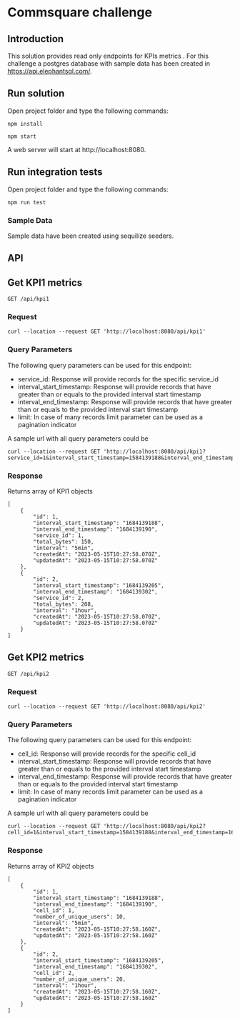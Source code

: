 # Commsquare challenge

## Introduction

This solution provides read only endpoints for KPIs metrics . For this challenge a postgres database with sample data has been created in https://api.elephantsql.com/.

## Run solution

Open project folder and type the following commands:

`npm install`

`npm start`

A web server will start at http://localhost:8080.

## Run integration tests

Open project folder and type the following commands:

`npm run test`

### Sample Data
Sample data have been created using sequilize seeders.

## API

## Get KPI1 metrics
`GET /api/kpi1`
### Request
    curl --location --request GET 'http://localhost:8080/api/kpi1'

### Query Parameters
The following query parameters can be used for this endpoint:
* service_id: Response will provide records for the specific service_id
* interval_start_timestamp: Response will provide records that have greater than or equals to the provided interval start timestamp
* interval_end_timestamp: Response will provide records that have greater than or equals to the provided interval start timestamp
* limit: In case of many records limit parameter can be used as a pagination indicator

A sample url with all query parameters could be 

    curl --location --request GET 'http://localhost:8080/api/kpi1?service_id=1&interval_start_timestamp=1584139188&interval_end_timestamp=1684139300&limit=2'

### Response
Returns array of KPI1 objects 

    [
        {
            "id": 1,
            "interval_start_timestamp": "1684139188",
            "interval_end_timestamp": "1684139190",
            "service_id": 1,
            "total_bytes": 150,
            "interval": "5min",
            "createdAt": "2023-05-15T10:27:58.070Z",
            "updatedAt": "2023-05-15T10:27:58.070Z"
        },
        {
            "id": 2,
            "interval_start_timestamp": "1684139205",
            "interval_end_timestamp": "1684139302",
            "service_id": 2,
            "total_bytes": 208,
            "interval": "1hour",
            "createdAt": "2023-05-15T10:27:58.070Z",
            "updatedAt": "2023-05-15T10:27:58.070Z"
        }
    ]

## Get KPI2 metrics
`GET /api/kpi2`
### Request
    curl --location --request GET 'http://localhost:8080/api/kpi2'

### Query Parameters
The following query parameters can be used for this endpoint:
* cell_id: Response will provide records for the specific cell_id
* interval_start_timestamp: Response will provide records that have greater than or equals to the provided interval start timestamp
* interval_end_timestamp: Response will provide records that have greater than or equals to the provided interval start timestamp
* limit: In case of many records limit parameter can be used as a pagination indicator

A sample url with all query parameters could be 

    curl --location --request GET 'http://localhost:8080/api/kpi2?cell_id=1&interval_start_timestamp=1584139188&interval_end_timestamp=1684139300&limit=2'

### Response
Returns array of KPI2 objects 

    [
        {
            "id": 1,
            "interval_start_timestamp": "1684139188",
            "interval_end_timestamp": "1684139190",
            "cell_id": 1,
            "number_of_unique_users": 10,
            "interval": "5min",
            "createdAt": "2023-05-15T10:27:58.160Z",
            "updatedAt": "2023-05-15T10:27:58.160Z"
        },
        {
            "id": 2,
            "interval_start_timestamp": "1684139205",
            "interval_end_timestamp": "1684139302",
            "cell_id": 2,
            "number_of_unique_users": 20,
            "interval": "1hour",
            "createdAt": "2023-05-15T10:27:58.160Z",
            "updatedAt": "2023-05-15T10:27:58.160Z"
        }
    ]
